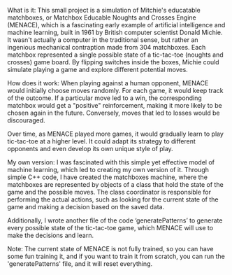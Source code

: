 What is it:
This small project is a simulation of Mitchie's educatable matchboxes, or Matchbox Educable Noughts and Crosses Engine (MENACE), which is a fascinating early example of artificial intelligence and machine learning, built in 1961 by British computer scientist Donald Michie. It wasn't actually a computer in the traditional sense, but rather an ingenious mechanical contraption made from 304 matchboxes. Each matchbox represented a single possible state of a tic-tac-toe (noughts and crosses) game board. By flipping switches inside the boxes, Michie could simulate playing a game and explore different potential moves.

How does it work:
When playing against a human opponent, MENACE would initially choose moves randomly. For each game, it would keep track of the outcome. If a particular move led to a win, the corresponding matchbox would get a "positive" reinforcement, making it more likely to be chosen again in the future. Conversely, moves that led to losses would be discouraged.

Over time, as MENACE played more games, it would gradually learn to play tic-tac-toe at a higher level. It could adapt its strategy to different opponents and even develop its own unique style of play.

My own version:
I was fascinated with this simple yet effective model of machine learning, which led to creating my own version of it. Through simple C++ code, I have created the matchboxes machine, where the matchboxes are represented by objects of a class that hold the state of the game and the possible moves. The class coordinator is responsible for performing the actual actions, such as looking for the current state of the game and making a decision based on the saved data.

Additionally, I wrote another file of the code ‘generatePatterns’ to generate every possible state of the tic-tac-toe game, which MENACE will use to make the decisions and learn.


Note: The current state of MENACE is not fully trained, so you can have some fun training it, and if you want to train it from scratch, you can run the 'generatePatterns' file, and it will reset everything.  






